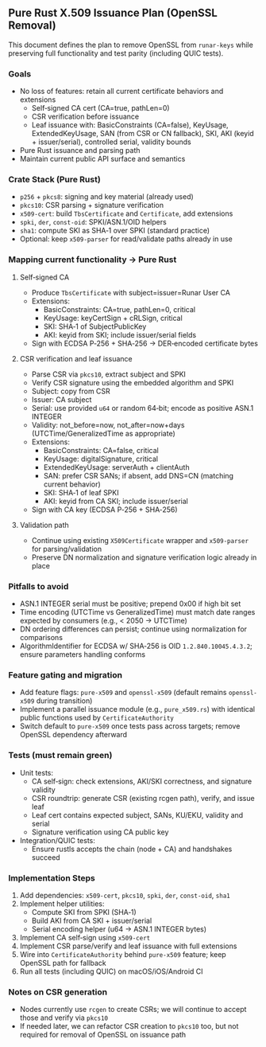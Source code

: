 ## Pure Rust X.509 Issuance Plan (OpenSSL Removal)

This document defines the plan to remove OpenSSL from `runar-keys` while preserving full functionality and test parity (including QUIC tests).

### Goals
- No loss of features: retain all current certificate behaviors and extensions
  - Self‑signed CA cert (CA=true, pathLen=0)
  - CSR verification before issuance
  - Leaf issuance with: BasicConstraints (CA=false), KeyUsage, ExtendedKeyUsage, SAN (from CSR or CN fallback), SKI, AKI (keyid + issuer/serial), controlled serial, validity bounds
- Pure Rust issuance and parsing path
- Maintain current public API surface and semantics

### Crate Stack (Pure Rust)
- `p256` + `pkcs8`: signing and key material (already used)
- `pkcs10`: CSR parsing + signature verification
- `x509-cert`: build `TbsCertificate` and `Certificate`, add extensions
- `spki`, `der`, `const-oid`: SPKI/ASN.1/OID helpers
- `sha1`: compute SKI as SHA‑1 over SPKI (standard practice)
- Optional: keep `x509-parser` for read/validate paths already in use

### Mapping current functionality → Pure Rust
1. Self‑signed CA
   - Produce `TbsCertificate` with subject=issuer=Runar User CA
   - Extensions:
     - BasicConstraints: CA=true, pathLen=0, critical
     - KeyUsage: keyCertSign + cRLSign, critical
     - SKI: SHA‑1 of SubjectPublicKey
     - AKI: keyid from SKI; include issuer/serial fields
   - Sign with ECDSA P‑256 + SHA‑256 → DER‐encoded certificate bytes

2. CSR verification and leaf issuance
   - Parse CSR via `pkcs10`, extract subject and SPKI
   - Verify CSR signature using the embedded algorithm and SPKI
   - Subject: copy from CSR
   - Issuer: CA subject
   - Serial: use provided `u64` or random 64‑bit; encode as positive ASN.1 INTEGER
   - Validity: not_before=now, not_after=now+days (UTCTime/GeneralizedTime as appropriate)
   - Extensions:
     - BasicConstraints: CA=false, critical
     - KeyUsage: digitalSignature, critical
     - ExtendedKeyUsage: serverAuth + clientAuth
     - SAN: prefer CSR SANs; if absent, add DNS=CN (matching current behavior)
     - SKI: SHA‑1 of leaf SPKI
     - AKI: keyid from CA SKI; include issuer/serial
   - Sign with CA key (ECDSA P‑256 + SHA‑256)

3. Validation path
   - Continue using existing `X509Certificate` wrapper and `x509-parser` for parsing/validation
   - Preserve DN normalization and signature verification logic already in place

### Pitfalls to avoid
- ASN.1 INTEGER serial must be positive; prepend 0x00 if high bit set
- Time encoding (UTCTime vs GeneralizedTime) must match date ranges expected by consumers (e.g., < 2050 → UTCTime)
- DN ordering differences can persist; continue using normalization for comparisons
- AlgorithmIdentifier for ECDSA w/ SHA‑256 is OID `1.2.840.10045.4.3.2`; ensure parameters handling conforms

### Feature gating and migration
- Add feature flags: `pure-x509` and `openssl-x509` (default remains `openssl-x509` during transition)
- Implement a parallel issuance module (e.g., `pure_x509.rs`) with identical public functions used by `CertificateAuthority`
- Switch default to `pure-x509` once tests pass across targets; remove OpenSSL dependency afterward

### Tests (must remain green)
- Unit tests:
  - CA self‑sign: check extensions, AKI/SKI correctness, and signature validity
  - CSR roundtrip: generate CSR (existing rcgen path), verify, and issue leaf
  - Leaf cert contains expected subject, SANs, KU/EKU, validity and serial
  - Signature verification using CA public key
- Integration/QUIC tests:
  - Ensure rustls accepts the chain (node + CA) and handshakes succeed

### Implementation Steps
1. Add dependencies: `x509-cert`, `pkcs10`, `spki`, `der`, `const-oid`, `sha1`
2. Implement helper utilities:
   - Compute SKI from SPKI (SHA‑1)
   - Build AKI from CA SKI + issuer/serial
   - Serial encoding helper (u64 → ASN.1 INTEGER bytes)
3. Implement CA self‑sign using `x509-cert`
4. Implement CSR parse/verify and leaf issuance with full extensions
5. Wire into `CertificateAuthority` behind `pure-x509` feature; keep OpenSSL path for fallback
6. Run all tests (including QUIC) on macOS/iOS/Android CI

### Notes on CSR generation
- Nodes currently use `rcgen` to create CSRs; we will continue to accept those and verify via `pkcs10`
- If needed later, we can refactor CSR creation to `pkcs10` too, but not required for removal of OpenSSL on issuance path


